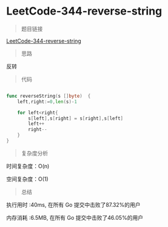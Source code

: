 # LeetCode-344-reverse-string
>题目链接

[LeetCode-344-reverse-string](https://leetcode-cn.com/problems/reverse-string/)

>思路

反转

>代码

```go

func reverseString(s []byte)  {
    left,right:=0,len(s)-1

    for left<right{
        s[left],s[right] = s[right],s[left]
        left++
        right--
    }
}
```

>复杂度分析

时间复杂度：O(n)

空间复杂度：O(1)

>总结

执行用时 :40ms, 在所有 Go 提交中击败了87.32%的用户
 
内存消耗 :6.5MB, 在所有 Go 提交中击败了46.05%的用户
